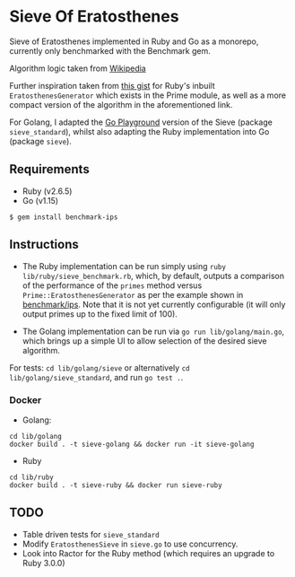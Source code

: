 # Sieve Of Eratosthenes 

Sieve of Eratosthenes implemented in Ruby and Go as a monorepo, 
currently only benchmarked with the Benchmark gem.

Algorithm logic taken from [Wikipedia](https://en.wikipedia.org/wiki/Sieve_of_Eratosthenes#Pseudocode)

Further inspiration taken from [this gist](https://gist.github.com/loganhasson/8937903) 
for Ruby's inbuilt `EratosthenesGenerator` which exists in the Prime module, as well
as a more compact version of the algorithm in the aforementioned link.

For Golang, I adapted the [Go Playground](https://play.golang.org/p/9U22NfrXeq) version of the 
Sieve (package `sieve_standard`), whilst also adapting the Ruby implementation into Go (package `sieve`). 

## Requirements

- Ruby (v2.6.5)
- Go (v1.15)

`$ gem install benchmark-ips`

## Instructions

- The Ruby implementation can be run simply using `ruby lib/ruby/sieve_benchmark.rb`,
which, by default, outputs a comparison of the performance of the `primes` method 
versus `Prime::EratosthenesGenerator` as per the example shown in 
[benchmark/ips](https://github.com/evanphx/benchmark-ips#synopsis). Note that it is not 
yet currently configurable (it will only output primes up to the fixed limit of 100).

- The Golang implementation can be run via `go run lib/golang/main.go`,
which brings up a simple UI to allow selection of the desired sieve algorithm.

For tests: `cd lib/golang/sieve` or alternatively `cd lib/golang/sieve_standard`,
and run `go test .`. 

### Docker

- Golang: 
```
cd lib/golang 
docker build . -t sieve-golang && docker run -it sieve-golang 
```

- Ruby 
```
cd lib/ruby
docker build . -t sieve-ruby && docker run sieve-ruby
```

## TODO

- Table driven tests for `sieve_standard`
- Modify `EratosthenesSieve` in `sieve.go` to use concurrency. 
- Look into Ractor for the Ruby method (which requires an upgrade to Ruby 3.0.0)